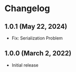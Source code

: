 Changelog
=========

1.0.1 (May 22, 2024)
---------------------
- Fix: Serialization Problem

1.0.0 (March 2, 2022)
---------------------
- Initial release

